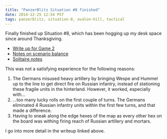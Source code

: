 ```yaml
---
title: "PanzerBlitz Situation #8 finished"
date: 2014-12-25 12:54 PST
tags: panzerblitz, situation-8, avalon-hill, tactical
---
```


Finally finished up Situation #8, which has been hogging up my desk
space since around Thanksgiving.

* [Write up for Game 2](/panzerblitz/games/situation-8-game-2.html)
* [Notes on scenario balance](/panzerblitz/balance.html#situation-8)
* [Solitaire notes](/panzerblitz/solitaire.html)

This was not a satisfying experience for the following reasons:

1. The Germans misused heavy artillery by bringing Wespe and Hummel up
   to the line to get direct fire on Russian infantry, instead of
   stationing these fragile units in the hinterland. However, it worked,
   especially with...
2. ...too many lucky rolls on the first couple of turns. The Germans
   eliminated 4 Russian infantry units within the first few turns, and
   that made a difference.
3. Having to sneak along the edge hexes of the map as every other hex on
   the board was withing firing reach of Russian artillery and mortars.

I go into more detail in the writeup linked above.
